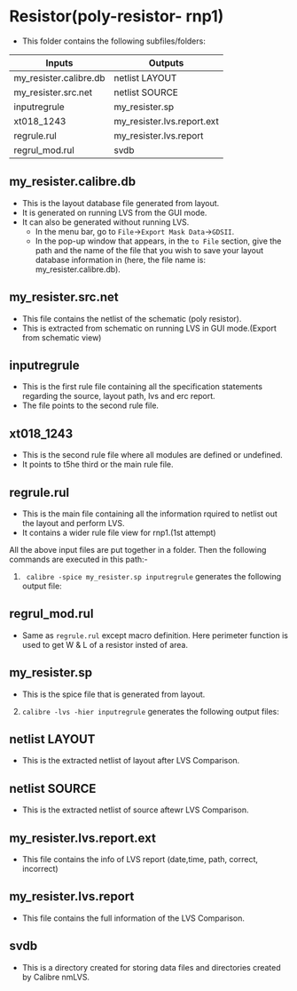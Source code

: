 # Resistor(poly-resistor- rnp1)
* This folder contains the following subfiles/folders:

|         Inputs           |          Outputs             |
|--------------------------|------------------------------|
| my_resister.calibre.db   |   netlist LAYOUT             |
| my_resister.src.net      |   netlist SOURCE             |
| inputregrule             |   my_resister.sp             |
| xt018_1243               |   my_resister.lvs.report.ext |
| regrule.rul              |   my_resister.lvs.report     |
| regrul_mod.rul           |   svdb                       |

## my_resister.calibre.db 
* This is the layout database file generated from layout.
* It is generated on running LVS from the GUI mode.
* It can also be generated without running LVS. 
   * In the menu bar, go to `File`->`Export Mask Data`->`GDSII`. 
   * In the pop-up window that appears, in the `to File` section, give the path and the name of the file that you wish to save your layout database information in (here, the file name is: my_resister.calibre.db).
   
## my_resister.src.net 
* This file contains the netlist of the schematic (poly resistor).
* This is extracted from schematic on running LVS in GUI mode.(Export from schematic view)

## inputregrule
* This is the first rule file containing all the specification statements regarding the source, layout path, lvs and erc report.
* The file points to the second rule file.

## xt018_1243
* This is the second rule file where all modules are defined or undefined.
* It points to t5he third or the main rule file.

## regrule.rul
* This is the main file containing all the information rquired to netlist out the layout and perform LVS.
* It contains a wider rule file view for rnp1.(1st attempt)

All the above input files are put together in a folder. Then the following commands are executed in this path:-
1. ` calibre -spice my_resister.sp inputregrule` generates the following output file:

## regrul_mod.rul 
* Same as `regrule.rul` except macro definition. Here perimeter function is used to get W & L of a resistor insted of area.

## my_resister.sp
* This is the spice file that is generated from layout.

2. `calibre -lvs -hier inputregrule` generates the following output files:

## netlist LAYOUT
* This is the extracted netlist of layout after LVS Comparison.

## netlist SOURCE
* This is the extracted netlist of source aftewr LVS Comparison.

## my_resister.lvs.report.ext
* This file contains the info of LVS report (date,time, path, correct, incorrect)

## my_resister.lvs.report
* This file contains the full information of the LVS Comparison.

## svdb
* This is a directory created for storing data files and directories created by Calibre nmLVS.
